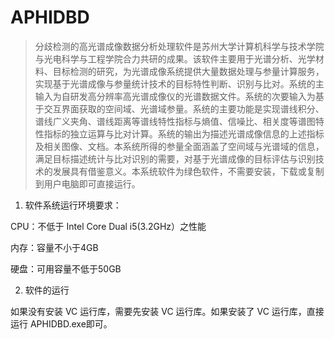 # APHIDBD

> 分歧检测的高光谱成像数据分析处理软件是苏州大学计算机科学与技术学院与光电科学与工程学院合力共研的成果。该软件主要用于光谱分析、光学材料、目标检测的研究，为光谱成像系统提供大量数据处理与参量计算服务，实现基于光谱成像与参量统计技术的目标特性判断、识别与比对。系统的主输入为自研发高分辨率高光谱成像仪的光谱数据文件。系统的次要输入为基于交互界面获取的空间域、光谱域参量。系统的主要功能是实现谱线积分、谱线广义夹角、谱线距离等谱线特性指标与熵值、信噪比、相关度等谱图特性指标的独立运算与比对计算。系统的输出为描述光谱成像信息的上述指标及相关图像、文档。本系统所得的参量全面涵盖了空间域与光谱域的信息，满足目标描述统计与比对识别的需要，对基于光谱成像的目标评估与识别技术的发展具有借鉴意义。本系统软件为绿色软件，不需要安装，下载或复制到用户电脑即可直接运行。

1. 软件系统运行环境要求：

CPU：不低于 Intel Core Dual i5(3.2GHz）之性能

内存：容量不小于4GB

硬盘：可用容量不低于50GB

2. 软件的运行

如果没有安装 VC 运行库，需要先安装 VC 运行库。如果安装了 VC 运行库，直接运行 APHIDBD.exe即可。
